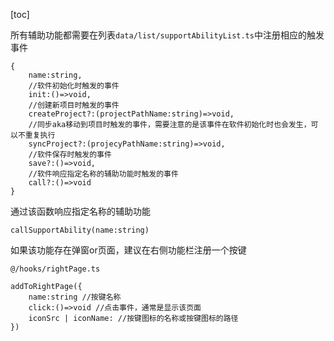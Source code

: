 [toc]

所有辅助功能都需要在列表`data/list/supportAbilityList.ts`中注册相应的触发事件

~~~
{
	name:string,
	//软件初始化时触发的事件
    init:()=>void,  
    //创建新项目时触发的事件
    createProject?:(projectPathName:string)=>void, 
    //同步aka移动到项目时触发的事件，需要注意的是该事件在软件初始化时也会发生，可以不重复执行
    syncProject?:(projecyPathName:string)=>void,
    //软件保存时触发的事件
    save?:()=>void, 
    //软件响应指定名称的辅助功能时触发的事件
    call?:()=>void 
}
~~~

通过该函数响应指定名称的辅助功能

~~~
callSupportAbility(name:string)
~~~



如果该功能存在弹窗or页面，建议在右侧功能栏注册一个按键

`@/hooks/rightPage.ts`

~~~
addToRightPage({
	name:string //按键名称
	click:()=>void //点击事件，通常是显示该页面
	iconSrc | iconName: //按键图标的名称或按键图标的路径
})
~~~

